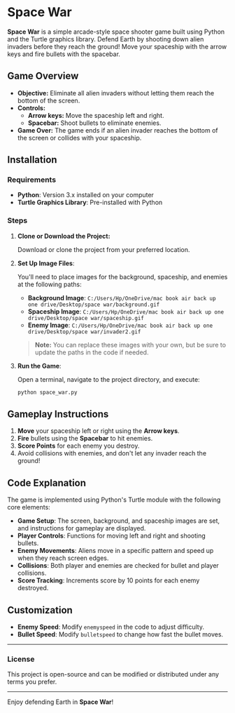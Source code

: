 # Space War

**Space War** is a simple arcade-style space shooter game built using Python and the Turtle graphics library. Defend Earth by shooting down alien invaders before they reach the ground! Move your spaceship with the arrow keys and fire bullets with the spacebar.

## Game Overview

- **Objective:** Eliminate all alien invaders without letting them reach the bottom of the screen.
- **Controls:**
  - **Arrow keys:** Move the spaceship left and right.
  - **Spacebar:** Shoot bullets to eliminate enemies.
- **Game Over:** The game ends if an alien invader reaches the bottom of the screen or collides with your spaceship.

## Installation

### Requirements

- **Python**: Version 3.x installed on your computer
- **Turtle Graphics Library**: Pre-installed with Python

### Steps

1. **Clone or Download the Project:**

   Download or clone the project from your preferred location.

2. **Set Up Image Files**:

   You'll need to place images for the background, spaceship, and enemies at the following paths:

   - **Background Image**: `C:/Users/Hp/OneDrive/mac book air back up one drive/Desktop/space war/background.gif`
   - **Spaceship Image**: `C:/Users/Hp/OneDrive/mac book air back up one drive/Desktop/space war/spaceship.gif`
   - **Enemy Image**: `C:/Users/Hp/OneDrive/mac book air back up one drive/Desktop/space war/invader2.gif`

   > **Note:** You can replace these images with your own, but be sure to update the paths in the code if needed.

3. **Run the Game**:

   Open a terminal, navigate to the project directory, and execute:

   ```bash
   python space_war.py
   ```

## Gameplay Instructions

1. **Move** your spaceship left or right using the **Arrow keys**.
2. **Fire** bullets using the **Spacebar** to hit enemies.
3. **Score Points** for each enemy you destroy.
4. Avoid collisions with enemies, and don't let any invader reach the ground!

## Code Explanation

The game is implemented using Python's Turtle module with the following core elements:

- **Game Setup**: The screen, background, and spaceship images are set, and instructions for gameplay are displayed.
- **Player Controls**: Functions for moving left and right and shooting bullets.
- **Enemy Movements**: Aliens move in a specific pattern and speed up when they reach screen edges.
- **Collisions**: Both player and enemies are checked for bullet and player collisions.
- **Score Tracking**: Increments score by 10 points for each enemy destroyed.

## Customization

- **Enemy Speed**: Modify `enemyspeed` in the code to adjust difficulty.
- **Bullet Speed**: Modify `bulletspeed` to change how fast the bullet moves.

---

### License

This project is open-source and can be modified or distributed under any terms you prefer.

---

Enjoy defending Earth in **Space War**!